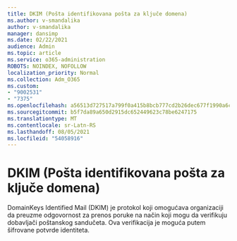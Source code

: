 ```yaml
---
title: DKIM (Pošta identifikovana pošta za ključe domena)
ms.author: v-smandalika
author: v-smandalika
manager: dansimp
ms.date: 02/22/2021
audience: Admin
ms.topic: article
ms.service: o365-administration
ROBOTS: NOINDEX, NOFOLLOW
localization_priority: Normal
ms.collection: Adm_O365
ms.custom:
- "9002531"
- "7375"
ms.openlocfilehash: a56513d727517a799f0a415b8bcb777cd2b26dec677f1990a6caf4b2090f660b
ms.sourcegitcommit: b5f7da89a650d2915dc652449623c78be6247175
ms.translationtype: MT
ms.contentlocale: sr-Latn-RS
ms.lasthandoff: 08/05/2021
ms.locfileid: "54058916"
---
```

# <a name="dkim-domainkeys-identified-mail"></a>DKIM (Pošta identifikovana pošta za ključe domena)

DomainKeys Identified Mail (DKIM) je protokol koji omogućava organizaciji da preuzme odgovornost za prenos poruke na način koji mogu da verifikuju dobavljači poštanskog sandučeta. Ova verifikacija je moguća putem šifrovane potvrde identiteta.
